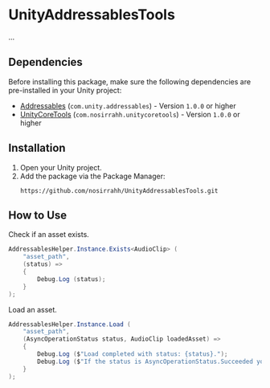# UnityAddressablesTools

...

## Dependencies

Before installing this package, make sure the following dependencies are pre-installed in your Unity project:

- [Addressables](https://docs.unity3d.com/Packages/com.unity.addressables@2.3/manual/index.html) (```com.unity.addressables```) - Version ```1.0.0``` or higher
- [UnityCoreTools](https://github.com/nosirrahh/UnityCoreTools.git) (```com.nosirrahh.unitycoretools```) - Version ```1.0.0``` or higher

## Installation
1. Open your Unity project.
2. Add the package via the Package Manager:
   ```
   https://github.com/nosirrahh/UnityAddressablesTools.git
   ```

## How to Use

Check if an asset exists.
```csharp
AddressablesHelper.Instance.Exists<AudioClip> (
    "asset_path",
    (status) =>
    {
        Debug.Log (status);
    }
);
```

Load an asset.
```csharp
AddressablesHelper.Instance.Load (
    "asset_path",
    (AsyncOperationStatus status, AudioClip loadedAsset) =>
    {
        Debug.Log ($"Load completed with status: {status}.");
        Debug.Log ($"If the status is AsyncOperationStatus.Succeeded your asset will be available in 'loadedAsset' field.");
    }
);
```